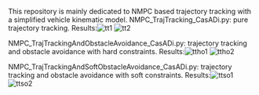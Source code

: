 This repository is mainly dedicated to NMPC based trajectory tracking with a simplified vehicle kinematic model.
NMPC_TrajTracking_CasADi.py: pure trajectory tracking. Results:![tt1](https://github.com/user-attachments/assets/4395c812-9ab4-45eb-8e2a-bafc01bd319f) 
![tt2](https://github.com/user-attachments/assets/516d613e-a5c2-4c5f-bc9d-3688204113bb)

NMPC_TrajTrackingAndObstacleAvoidance_CasADi.py: trajectory tracking and obstacle avoidance with hard constraints. Results:![ttho1](https://github.com/user-attachments/assets/4b88bc53-0478-44c8-a666-a84884ebcc78)
![ttho2](https://github.com/user-attachments/assets/ff607c13-ad5e-4947-9b09-3a9dff9f3f4f)

NMPC_TrajTrackingAndSoftObstacleAvoidance_CasADi.py: trajectory tracking and obstacle avoidance with soft constraints. Results:![ttso1](https://github.com/user-attachments/assets/58d64d0e-a890-40c5-a9ea-136a9da56669)
![ttso2](https://github.com/user-attachments/assets/8e7e2b5a-7b38-4e62-a1ec-88afc0a6071d)


